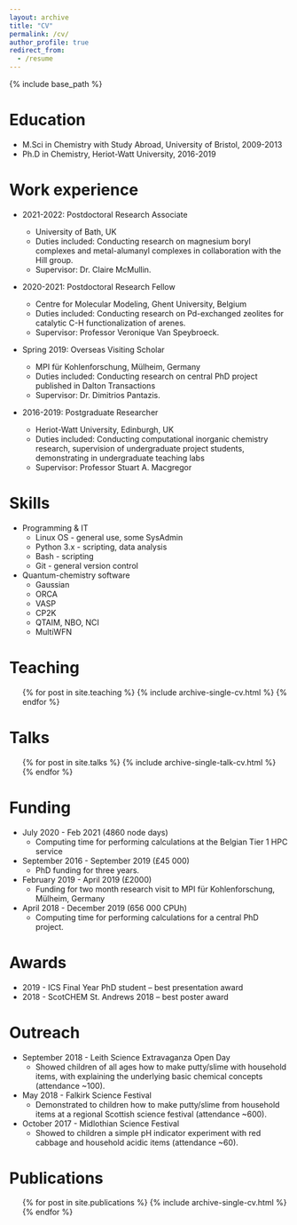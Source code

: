 ```yaml
---
layout: archive
title: "CV"
permalink: /cv/
author_profile: true
redirect_from:
  - /resume
---
```


{% include base_path %}

Education
======
* M.Sci in Chemistry with Study Abroad, University of Bristol, 2009-2013
* Ph.D in Chemistry, Heriot-Watt University, 2016-2019 

Work experience
======

* 2021-2022: Postdoctoral Research Associate
  * University of Bath, UK 
  * Duties included: Conducting research on magnesium boryl complexes and metal-alumanyl complexes in collaboration with the Hill group.
  * Supervisor: Dr. Claire McMullin.

* 2020-2021: Postdoctoral Research Fellow
  * Centre for Molecular Modeling, Ghent University, Belgium 
  * Duties included: Conducting research on Pd-exchanged zeolites for catalytic C-H functionalization of arenes.
  * Supervisor: Professor Veronique Van Speybroeck.

* Spring 2019: Overseas Visiting Scholar
  * MPI f&uuml;r Kohlenforschung, M&uuml;lheim, Germany 
  * Duties included: Conducting research on central PhD project published in Dalton Transactions
  * Supervisor: Dr. Dimitrios Pantazis.
  
* 2016-2019: Postgraduate Researcher
  * Heriot-Watt University, Edinburgh, UK
  * Duties included: Conducting computational inorganic chemistry research, supervision of undergraduate project students, demonstrating in undergraduate teaching labs
  * Supervisor: Professor Stuart A. Macgregor


  
Skills
======
* Programming & IT
  * Linux OS - general use, some SysAdmin 
  * Python 3.x - scripting, data analysis
  * Bash - scripting
  * Git - general version control
* Quantum-chemistry software 
  * Gaussian
  * ORCA
  * VASP
  * CP2K
  * QTAIM, NBO, NCI
  * MultiWFN
  
Teaching
======
  <ul>{% for post in site.teaching %}
    {% include archive-single-cv.html %}
  {% endfor %}</ul>

Talks
======
  <ul>{% for post in site.talks %}
    {% include archive-single-talk-cv.html %}
  {% endfor %}</ul>

Funding 
======
* July 2020 - Feb 2021 (4860 node days)
  * Computing time for performing calculations at the Belgian Tier 1 HPC service
* September 2016 - September 2019 (&#163;45 000)
  * PhD funding for three years.
* February 2019 - April 2019 (&#163;2000)
  * Funding for two month research visit to MPI f&uuml;r Kohlenforschung, M&uuml;lheim, Germany
* April 2018 - December 2019 (656 000 CPUh)
  * Computing time for performing calculations for a central PhD project.

Awards 
======
* 2019 - ICS Final Year PhD student – best presentation award 
* 2018 - ScotCHEM St. Andrews 2018 – best poster award 

Outreach
======
* September 2018 - Leith Science Extravaganza Open Day
  * Showed children of all ages how to make putty/slime with household items, with explaining the underlying basic chemical concepts (attendance ~100).
* May 2018 - Falkirk Science Festival
  * Demonstrated to children how to make putty/slime from household items at a regional Scottish science festival (attendance ~600).
* October 2017 - Midlothian Science Festival
  * Showed to children a simple pH indicator experiment with red cabbage and household acidic items (attendance ~60).

Publications
======
  <ul>{% for post in site.publications %}
    {% include archive-single-cv.html %}
  {% endfor %}</ul>
  
